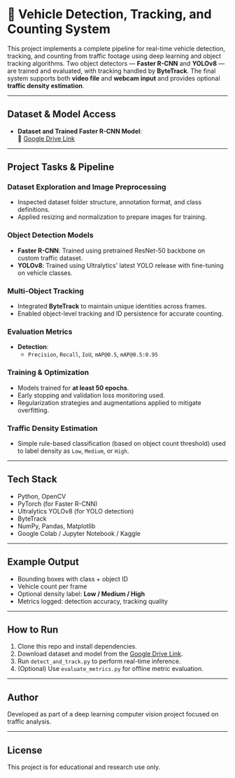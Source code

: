 # 🚗 Vehicle Detection, Tracking, and Counting System

This project implements a complete pipeline for real-time vehicle detection, tracking, and counting from traffic footage using deep learning and object tracking algorithms. Two object detectors — **Faster R-CNN** and **YOLOv8** — are trained and evaluated, with tracking handled by **ByteTrack**. The final system supports both **video file** and **webcam input** and provides optional **traffic density estimation**.

---

## Dataset & Model Access

- **Dataset and Trained Faster R-CNN Model**:  
  🔗 [Google Drive Link](https://drive.google.com/drive/folders/1HInWKaS5MQC4Wj8It91CM_pW8T58vQgs?usp=sharing)

---

## Project Tasks & Pipeline

### Dataset Exploration and Image Preprocessing
- Inspected dataset folder structure, annotation format, and class definitions.
- Applied resizing and normalization to prepare images for training.

### Object Detection Models
- **Faster R-CNN**: Trained using pretrained ResNet-50 backbone on custom traffic dataset.
- **YOLOv8**: Trained using Ultralytics' latest YOLO release with fine-tuning on vehicle classes.

### Multi-Object Tracking
- Integrated **ByteTrack** to maintain unique identities across frames.
- Enabled object-level tracking and ID persistence for accurate counting.

### Evaluation Metrics
- **Detection**:
  - `Precision`, `Recall`, `IoU`, `mAP@0.5`, `mAP@0.5:0.95`

### Training & Optimization
- Models trained for **at least 50 epochs**.
- Early stopping and validation loss monitoring used.
- Regularization strategies and augmentations applied to mitigate overfitting.

### Traffic Density Estimation
- Simple rule-based classification (based on object count threshold) used to label density as `Low`, `Medium`, or `High`.

---

## Tech Stack

- Python, OpenCV
- PyTorch (for Faster R-CNN)
- Ultralytics YOLOv8 (for YOLO detection)
- ByteTrack
- NumPy, Pandas, Matplotlib
- Google Colab / Jupyter Notebook / Kaggle

---

## Example Output

- Bounding boxes with class + object ID
- Vehicle count per frame
- Optional density label: **Low / Medium / High**
- Metrics logged: detection accuracy, tracking quality

---

## How to Run

1. Clone this repo and install dependencies.
2. Download dataset and model from the [Google Drive Link](https://drive.google.com/drive/folders/1HInWKaS5MQC4Wj8It91CM_pW8T58vQgs?usp=sharing).
3. Run `detect_and_track.py` to perform real-time inference.
4. (Optional) Use `evaluate_metrics.py` for offline metric evaluation.

---

## Author

Developed as part of a deep learning computer vision project focused on traffic analysis.

---

## License

This project is for educational and research use only.
